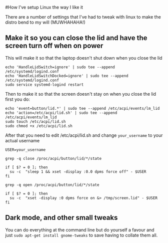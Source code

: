 #How I've setup Linux the way I like it

There are a number of settings that I've had to tweak with linux to make the distro bend to my will (MUWHAHAHA!)

## Make it so you can close the lid and have the screen turn off when on power

This will make it so that the laptop doesn't shut down when you close the lid
```
echo 'HandleLidSwitch=ignore' | sudo tee --append /etc/systemd/logind.conf
echo 'HandleLidSwitchDocked=ignore' | sudo tee --append /etc/systemd/logind.conf
sudo service systemd-logind restart
```

Then to make it so that the screen doesn't stay on when you close the lid first you do:

```
echo 'event=button/lid.*' | sudo tee --append /etc/acpi/events/lm_lid
echo 'action=/etc/acpi/lid.sh' | sudo tee --append /etc/acpi/events/lm_lid
sudo touch /etc/acpi/lid.sh
sudo chmod +x /etc/acpi/lid.sh
```

After that you need to edit /etc/acpi/lid.sh and change `your_username` to your actual username

```
USER=your_username
 
grep -q close /proc/acpi/button/lid/*/state
 
if [ $? = 0 ]; then
  su -c  "sleep 1 && xset -display :0.0 dpms force off" - $USER
fi
 
grep -q open /proc/acpi/button/lid/*/state
 
if [ $? = 0 ]; then
  su -c  "xset -display :0 dpms force on &> /tmp/screen.lid" - $USER
fi
```

## Dark mode, and other small tweaks

You can do everything at the command line but do yourself a favour and just `sudo apt-get install gnome-tweaks` to save having to collate them all.
